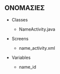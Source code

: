 ## ΟΝΟΜΑΣΙΕΣ

* Classes
  *  NameActivity.java

* Screens
  * name_activity.xml  

* Variables
  * name_id
